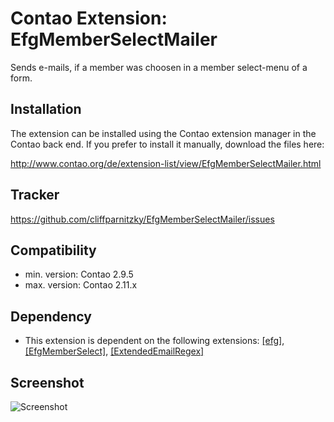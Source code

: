 Contao Extension: EfgMemberSelectMailer
=======================================

Sends e-mails, if a member was choosen in a member select-menu of a form.


Installation
------------

The extension can be installed using the Contao extension manager in the Contao
back end. If you prefer to install it manually, download the files here:

http://www.contao.org/de/extension-list/view/EfgMemberSelectMailer.html


Tracker
-------

https://github.com/cliffparnitzky/EfgMemberSelectMailer/issues


Compatibility
-------------

- min. version: Contao 2.9.5
- max. version: Contao 2.11.x


Dependency
----------

- This extension is dependent on the following extensions: [[efg]](http://contao.org/de/extension-list/view/efg.de.html), [[EfgMemberSelect]](http://contao.org/de/extension-list/view/EfgMemberSelect.de.html), [[ExtendedEmailRegex]](http://contao.org/de/extension-list/view/ExtendedEmailRegex.de.html)

Screenshot
----------

![Screenshot](https://raw.github.com/cliffparnitzky/EfgMemberSelectMailer/master/screenshot.jpg)